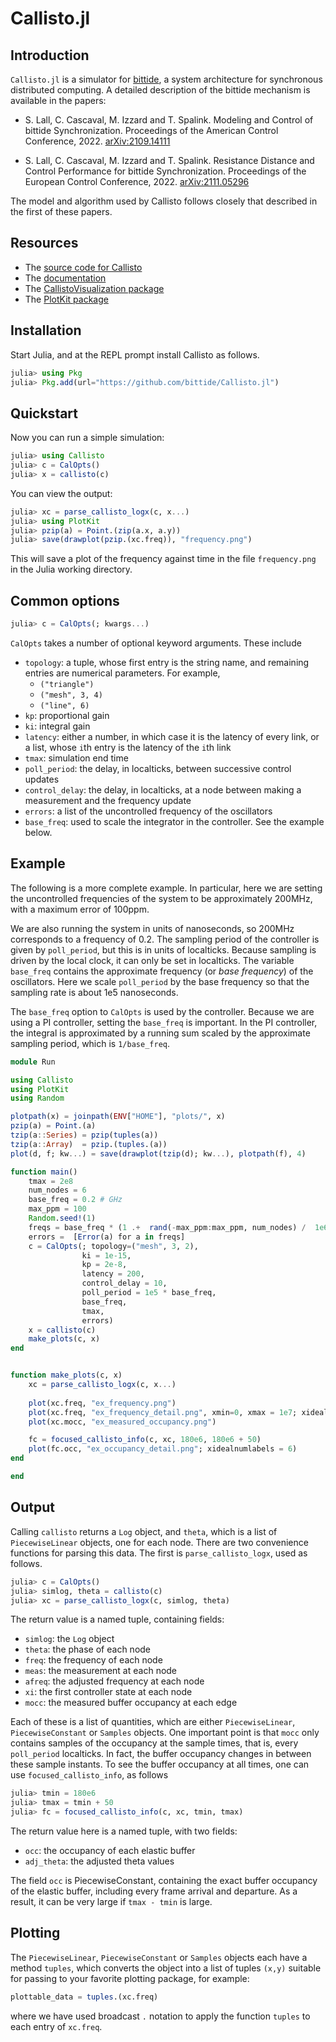# Callisto.jl

## Introduction

`Callisto.jl` is a simulator for [bittide](https://www.bittide.io/), a system
architecture for synchronous distributed computing.  A detailed description of
the bittide mechanism is available in the papers:

  * S. Lall, C. Cascaval, M. Izzard and T. Spalink. Modeling and Control of bittide Synchronization.  Proceedings of the American Control Conference, 2022. [arXiv:2109.14111](https://arxiv.org/abs/2109.14111)
    
  * S. Lall, C. Cascaval, M. Izzard and T. Spalink. Resistance Distance and	Control Performance for bittide Synchronization. Proceedings of the European Control Conference, 2022. [arXiv:2111.05296](https://arxiv.org/abs/2111.05296)

The model and algorithm used by Callisto follows closely that described in the
first of these papers. 

## Resources

* The [source code for Callisto](https://github.com/bittide/Callisto.jl)
* The [documentation](https://www.bittide.io/Callisto.jl/)
* The [CallistoVisualization package](https://github.com/bittide/CallistoVisualization.jl)
* The [PlotKit package](https://github.com/bittide/PlotKit.jl)



## Installation 

Start Julia, and at the REPL prompt install Callisto as follows.

```julia
julia> using Pkg
julia> Pkg.add(url="https://github.com/bittide/Callisto.jl")
```

## Quickstart

Now you can run a simple simulation:

```julia
julia> using Callisto
julia> c = CalOpts()
julia> x = callisto(c)
```

You can view the output:

```julia
julia> xc = parse_callisto_logx(c, x...)
julia> using PlotKit
julia> pzip(a) = Point.(zip(a.x, a.y))
julia> save(drawplot(pzip.(xc.freq)), "frequency.png")
```

This will save a plot of the frequency against time in the file `frequency.png` in 
the Julia working directory.

## Common options


```julia
julia> c = CalOpts(; kwargs...)
```

`CalOpts` takes a number of optional keyword arguments. These include

- `topology`: a tuple, whose first entry is the string name, and remaining
   entries are numerical parameters. For example,
     + `("triangle")`
     + `("mesh", 3, 4)`
     + `("line", 6)`
- `kp`: proportional gain
- `ki`: integral gain
- `latency`: either a number, in which case it is the latency of every link,
   or a list, whose `i`th entry is the latency of the `i`th link
- `tmax`: simulation end time
- `poll_period`: the delay, in localticks, between successive control updates
- `control_delay`: the delay, in localticks, at a node between making a measurement
   and the frequency update
- `errors`: a list of the uncontrolled frequency of the oscillators
- `base_freq`: used to scale the integrator in the controller. See the example below.
   
      
## Example

The following is a more complete example. In particular, here we are setting the uncontrolled frequencies of the system to be approximately 200MHz, with a maximum error of 100ppm. 

We are also running the system in units of nanoseconds, so 200MHz corresponds to a frequency of 0.2.  The sampling period of the controller is given by `poll_period`, but this is in units of localticks. Because sampling is driven by the local clock, it can only be set in localticks. The variable `base_freq` contains the approximate frequency (or *base frequency*) of the oscillators. Here we scale `poll_period` by the base frequency so that the sampling rate is about 1e5 nanoseconds.

The `base_freq` option to `CalOpts` is used by the controller. Because we are using a PI controller, setting the `base_freq` is important. In the PI controller, the integral is approximated by a running sum scaled by the approximate sampling period, which is `1/base_freq`.



 

```julia
module Run

using Callisto
using PlotKit
using Random

plotpath(x) = joinpath(ENV["HOME"], "plots/", x)
pzip(a) = Point.(a)
tzip(a::Series) = pzip(tuples(a))
tzip(a::Array)  = pzip.(tuples.(a))
plot(d, f; kw...) = save(drawplot(tzip(d); kw...), plotpath(f), 4)

function main()
    tmax = 2e8
    num_nodes = 6
    base_freq = 0.2 # GHz
    max_ppm = 100
    Random.seed!(1)
    freqs = base_freq * (1 .+  rand(-max_ppm:max_ppm, num_nodes) /  1e6)
    errors =  [Error(a) for a in freqs]
    c = CalOpts(; topology=("mesh", 3, 2),
                ki = 1e-15,
                kp = 2e-8,
                latency = 200,     
                control_delay = 10,
                poll_period = 1e5 * base_freq,
                base_freq,
                tmax,
                errors)
    x = callisto(c)
    make_plots(c, x)
end


function make_plots(c, x)
    xc = parse_callisto_logx(c, x...)
    
    plot(xc.freq, "ex_frequency.png")
    plot(xc.freq, "ex_frequency_detail.png", xmin=0, xmax = 1e7; xidealnumlabels = 6)
    plot(xc.mocc, "ex_measured_occupancy.png")

    fc = focused_callisto_info(c, xc, 180e6, 180e6 + 50)
    plot(fc.occ, "ex_occupancy_detail.png"; xidealnumlabels = 6)
end

end
```


## Output

Calling `callisto` returns a `Log` object, and `theta`, which is a list of `PiecewiseLinear` objects, one for each node. There are two convenience functions for parsing this data. The first is `parse_callisto_logx`, used as follows.


```julia
julia> c = CalOpts()
julia> simlog, theta = callisto(c)
julia> xc = parse_callisto_logx(c, simlog, theta)
```

The return value is a named tuple, containing fields:

- `simlog`: the `Log` object
- `theta`: the phase of each node
- `freq`: the frequency of each node
- `meas`: the measurement at each node
- `afreq`: the adjusted frequency at each node
- `xi`: the first controller state at each node
- `mocc`: the measured buffer occupancy at each edge

Each of these is a list of quantities, which are either `PiecewiseLinear`, `PiecewiseConstant` or `Samples` objects.
One important point is that `mocc` only contains samples of the occupancy at the sample times, that is, every `poll_period` localticks. In fact, the buffer occupancy changes in between these sample instants. To see the buffer occupancy at all times, one can use `focused_callisto_info`, as follows

```julia
julia> tmin = 180e6
julia> tmax = tmin + 50
julia> fc = focused_callisto_info(c, xc, tmin, tmax)
```

The return value here is a named tuple, with two fields:

- `occ`: the occupancy of each elastic buffer
- `adj_theta`: the adjusted theta values

The field `occ` is PiecewiseConstant, containing the exact buffer occupancy of the elastic buffer, including every frame arrival and departure. As a result, it can be very large if `tmax - tmin` is large.

## Plotting

The `PiecewiseLinear`, `PiecewiseConstant` or `Samples` objects each have a method `tuples`, which converts the object into a list of tuples `(x,y)` suitable for passing to your favorite plotting package, for example:

```julia
plottable_data = tuples.(xc.freq)
```

where we have used broadcast `.` notation to apply the function `tuples` to each entry of `xc.freq`.








